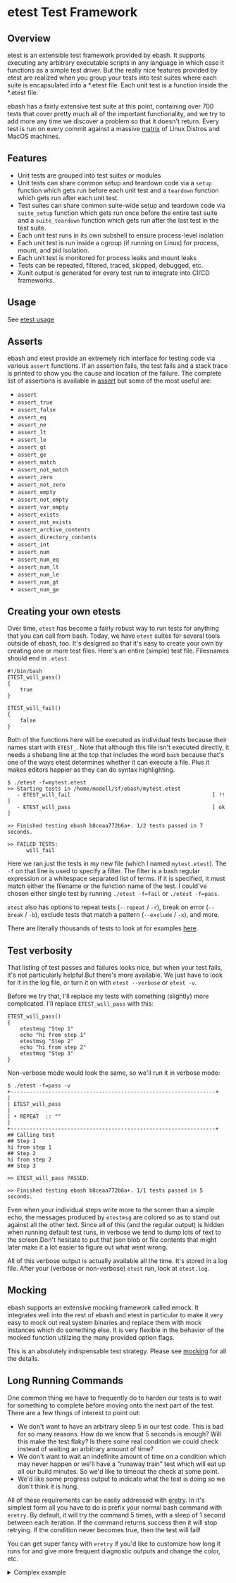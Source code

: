 # etest Test Framework

## Overview

etest is an extensible test framework provided by ebash. It supports executing any arbitrary executable scripts in any
language in which case it functions as a simple test driver. But the really nice features provided by etest are realized
when you group your tests into test suites where each suite is encapsulated into a *.etest file. Each unit test is a
function inside the *.etest file.

ebash has a fairly extensive test suite at this point, containing over 700 tests that cover pretty much all of the
important functionality, and we try to add more any time we discover a problem so that it doesn't return. Every test
is run on every commit against a massive [matrix](compatibility.md) of Linux Distros and MacOS machines.

## Features

* Unit tests are grouped into test suites or modules
* Unit tests can share common setup and teardown code via a `setup` function which gets run before each unit test and a
  `teardown` function which gets run after each unit test.
* Test suites can share common suite-wide setup and teardown code via `suite_setup` function which gets run once before
  the entire test suite and a `suite_teardown` function which gets run after the last test in the test suite.
* Each unit test runs in its own subshell to ensure process-level isolation
* Each unit test is run inside a cgroup (if running on Linux) for process, mount, and pid isolation.
* Each unit test is monitored for process leaks and mount leaks
* Tests can be repeated, filtered, traced, skipped, debugged, etc.
* Xunit output is generated for every test run to integrate into CI/CD frameworks.

## Usage

See [etest usage](binaries/etest.md)

## Asserts

ebash and etest provide an extremely rich interface for testing code via various `assert` functions. If an assertion
fails, the test fails and a stack trace is printed to show you the cause and location of the failure. The complete list
of assertions is available in [assert](modules/assert.md) but some of the most useful are:

* `assert`
* `assert_true`
* `assert_false`
* `assert_eq`
* `assert_ne`
* `assert_lt`
* `assert_le`
* `assert_gt`
* `assert_ge`
* `assert_match`
* `assert_not_match`
* `assert_zero`
* `assert_not_zero`
* `assert_empty`
* `assert_not_empty`
* `assert_var_empty`
* `assert_exists`
* `assert_not_exists`
* `assert_archive_contents`
* `assert_directory_contents`
* `assert_int`
* `assert_num`
* `assert_num_eq`
* `assert_num_lt`
* `assert_num_le`
* `assert_num_gt`
* `assert_num_ge`

## Creating your own etests

Over time, `etest` has become a fairly robust way to run tests for anything that you can call from bash. Today, we
have `etest` suites for several tools outside of ebash, too. It's designed so that it's easy to create your own by
creating one or more test files. Here's an entire (simple) test file. Filesnames should end in `.etest`.

```shell
#!/bin/bash
ETEST_will_pass()
{
    true
}

ETEST_will_fail()
{
    false
}
```

Both of the functions here will be executed as individual tests because their names start with `ETEST_`. Note that
although this file isn't executed directly, it needs a shebang line at the top that includes the word `bash` because
that's one of the ways etest determines whether it can execute a file. Plus it makes editors happier as they can do
syntax highlighting.

```shell
$ ./etest -f=mytest.etest
>> Starting tests in /home/modell/sf/ebash/mytest.etest
   - ETEST_will_fail                                             [ !! ]
   - ETEST_will_pass                                             [ ok ]

>> Finished testing ebash b8ceaa772b6a+. 1/2 tests passed in 7 seconds.

>> FAILED TESTS:
      will_fail
```

Here we ran just the tests in my new file (which I named `mytest.etest`). The `-f` on that line is used to specify a
filter. The filter is a bash regular expression or a whitespace separated list of terms. If it is specified, it must
match either the filename or the function name of the test. I could've chosen either single test by running
`./etest -f=fail` or `./etest -f=pass`.

`etest` also has options to repeat tests (`--repeat` / `-r`), break on error (`--break` / `-b`), exclude tests that
match a pattern (`--exclude` / `-x`), and more.

There are literally thousands of tests to look at for examples [here](https://github.com/elibs/ebash/tree/master/tests).

## Test verbosity

That listing of test passes and failures looks nice, but when your test fails, it's not particularly helpful.But
there's more available. We just have to look for it in the log file, or turn it on with `etest --verbose` or `etest -v`.

Before we try that, I'll replace my tests with something (slightly) more complicated. I'll replace `ETEST_will_pass`
with this:

```shell
ETEST_will_pass()
{
    etestmsg "Step 1"
    echo "hi from step 1"
    etestmsg "Step 2"
    echo "hi from step 2"
    etestmsg "Step 3"
}
```

Non-verbose mode would look the same, so we'll run it in verbose mode:

```shell
$ ./etest -f=pass -v
+-----------------------------------------------------------------+
|
| ETEST_will_pass
|
| • REPEAT  :: ""
|
+-----------------------------------------------------------------+
## Calling test
## Step 1
hi from step 1
## Step 2
hi from step 2
## Step 3

>> ETEST_will_pass PASSED.

>> Finished testing ebash b8ceaa772b6a+. 1/1 tests passed in 5 seconds.
```

Even when your individual steps write more to the screen than a simple echo, the messages produced by `etestmsg` are
colored so as to stand out against all the other text. Since all of this (and the regular output) is hidden when running
default test runs, in verbose we tend to dump lots of text to the screen.Don't hesitate to put that json blob or file
contents that might later make it a lot easier to figure out what went wrong.

All of this verbose output is actually available all the time. It's stored in a log file. After your (verbose or
non-verbose) `etest` run, look at `etest.log`.

## Mocking

ebash supports an extensive mocking framework called emock. It integrates well into the rest of ebash and etest in
particular to make it very easy to mock out real system binaries and replace them with mock instances which do something
else. It is very flexible in the behavior of the mocked function utilizing the many provided option flags.

This is an absolutely indispensable test strategy. Please see [mocking](modules/emock.md) for all the details.

## Long Running Commands

One common thing we have to frequently do to harden our tests is to _wait_ for something to complete before moving onto
the next part of the test. There are a few things of interest to point out:

* We don't want to have an arbitrary sleep 5 in our test code. This is bad for so many reasons. How do we know that 5
seconds is enough? Will this make the test flaky? Is there some real condition we could check instead of waiting an
arbitrary amount of time?
* We don't want to wait an indefinite amount of time on a condition which may never happen or we'll have a "runaway train"
test which will eat up all our build minutes. So we'd like to timeout the check at some point.
* We'd like some progress output to indicate what the test is doing so we don't think it is hung.

All of these requirements can be easily addressed with [eretry](modules/eretry.md). In it's simplest form all you have to
do is prefix your normal bash command with `eretry`. By default, it will try the command 5 times, with a sleep of 1
second between each iteration. If the command returns success then it will stop retrying. If the condition never becomes
true, then the test will fail!

You can get super fancy with `eretry` if you'd like to customize how long it runs for and give more frequent diagnostic
outputs and change the color, etc.

<details><summary>Complex example</summary>
<p>

```shell
etestmsg "Installing into ubuntu18.04 container"
container_id=$(docker run \
                    --env "DEBIAN_FRONTEND=noninteractive"           \
                    --detach                                         \
                    --volume "${builds}:${builds}"                   \
                    --volume "${install_script}:${install_script}"   \
                    --workdir "${builds}"                            \
                    ubuntu:18.04                                     \
                    "${install_script}")
```
</p>
</details>
